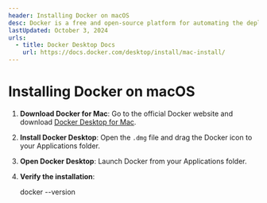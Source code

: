 ```yaml
---
header: Installing Docker on macOS
desc: Docker is a free and open-source platform for automating the deployment of applications in lightweight containers.
lastUpdated: October 3, 2024
urls:
  - title: Docker Desktop Docs
    url: https://docs.docker.com/desktop/install/mac-install/
---
```


# Installing Docker on macOS

1. **Download Docker for Mac**: Go to the official Docker website and download [Docker Desktop for Mac](https://www.docker.com/products/docker-desktop).

2. **Install Docker Desktop**: Open the `.dmg` file and drag the Docker icon to your Applications folder.

3. **Open Docker Desktop**: Launch Docker from your Applications folder.

4. **Verify the installation**:

   docker --version
